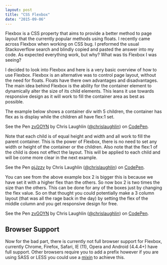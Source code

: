 ```yaml
---
layout: post
title: "CSS Flexbox"
date: "2015-09-06"
---
```


Flexbox is a CSS property that aims to provide a better method to page layout that the currently popular methods using floats. I recently came across Flexbox when working on  CSS bug. I preformed the usual Stackoverflow search and blindly copied and pasted the answer into my code. As expected everything work, but why? What was tis Flexbox I was seeing?  

I decided to look into Flexbox and here is a very basic overview of how to use Flexbox. Flexbox is an alternative was to control page layout, without the need for floats. Floats have there own advantages and disadvantages. The main idea behind Flexbox is the ability for the container element to dynamically alter the size of its child elements. This leans it use towards responsive design as it will work to fill the container area as best as possible. 

The example below shows a container div with 5 children, the container has flex as is display while the children all have flex:1 set.

<p data-height="268" data-theme-id="0" data-slug-hash="zvGOYN" data-default-tab="result" data-user="chrislaughlin" class='codepen'>See the Pen <a href='http://codepen.io/chrislaughlin/pen/zvGOYN/'>zvGOYN</a> by Chris Laughlin (<a href='http://codepen.io/chrislaughlin'>@chrislaughlin</a>) on <a href='http://codepen.io'>CodePen</a>.</p>
<script async src="//assets.codepen.io/assets/embed/ei.js"></script>

Note that each child is of equal height and width and all work to fill the parent container. This is the power of Flexbox, there is no need to set any width or height of the container or the children. Also note that the flex:1 of the child is does not effect the layout. This will be applied to each child and will be come more clear in the next example.  

<p data-height="257" data-theme-id="18619" data-slug-hash="pjJzzv" data-default-tab="result" data-user="chrislaughlin" class='codepen'>See the Pen <a href='http://codepen.io/chrislaughlin/pen/pjJzzv/'>pjJzzv</a> by Chris Laughlin (<a href='http://codepen.io/chrislaughlin'>@chrislaughlin</a>) on <a href='http://codepen.io'>CodePen</a>.</p>
<script async src="//assets.codepen.io/assets/embed/ei.js"></script>

You can see from the above example box 2 is bigger this is because we have set it with a higher flex than the others. So now box 2 is two times the size than the others. This can be done for any of the boxes just by changing the flex value. So on that thought you could potentially make a 3 column layout (that was all the rage back in the day) by setting the flex of the middle column and you get responsive design for free.

<p data-height="257" data-theme-id="18619" data-slug-hash="zvGOYN" data-default-tab="result" data-user="chrislaughlin" class='codepen'>See the Pen <a href='http://codepen.io/chrislaughlin/pen/zvGOYN/'>zvGOYN</a> by Chris Laughlin (<a href='http://codepen.io/chrislaughlin'>@chrislaughlin</a>) on <a href='http://codepen.io'>CodePen</a>.</p>
<script async src="//assets.codepen.io/assets/embed/ei.js"></script>

## Browser Support
Now for the bad part, there is currently not full browser support for Flexbox, currently Chrome, Firefox, Safari, IE (11), Opera and Android (4.4.4+) have full support. Other browsers require you to add a prefix however if you are using SASS or LESS you could use a [mixin](https://github.com/mastastealth/sass-flex-mixin/blob/master/_flexbox.scss) to achieve this.  
